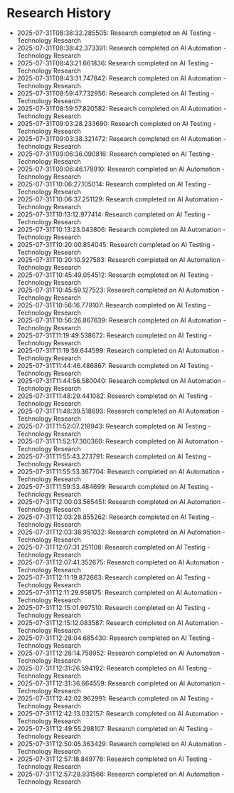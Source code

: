 # Research History

- 2025-07-31T08:38:32.285505: Research completed on AI Testing - Technology Research
- 2025-07-31T08:38:42.373391: Research completed on AI Automation - Technology Research
- 2025-07-31T08:43:21.661836: Research completed on AI Testing - Technology Research
- 2025-07-31T08:43:31.747842: Research completed on AI Automation - Technology Research
- 2025-07-31T08:59:47.732956: Research completed on AI Testing - Technology Research
- 2025-07-31T08:59:57.820582: Research completed on AI Automation - Technology Research
- 2025-07-31T09:03:28.233690: Research completed on AI Testing - Technology Research
- 2025-07-31T09:03:38.321472: Research completed on AI Automation - Technology Research
- 2025-07-31T09:06:36.090816: Research completed on AI Testing - Technology Research
- 2025-07-31T09:06:46.178910: Research completed on AI Automation - Technology Research
- 2025-07-31T10:06:27.105014: Research completed on AI Testing - Technology Research
- 2025-07-31T10:06:37.251129: Research completed on AI Automation - Technology Research
- 2025-07-31T10:13:12.977414: Research completed on AI Testing - Technology Research
- 2025-07-31T10:13:23.043806: Research completed on AI Automation - Technology Research
- 2025-07-31T10:20:00.854045: Research completed on AI Testing - Technology Research
- 2025-07-31T10:20:10.927583: Research completed on AI Automation - Technology Research
- 2025-07-31T10:45:49.054512: Research completed on AI Testing - Technology Research
- 2025-07-31T10:45:59.127523: Research completed on AI Automation - Technology Research
- 2025-07-31T10:56:16.779107: Research completed on AI Testing - Technology Research
- 2025-07-31T10:56:26.867639: Research completed on AI Automation - Technology Research
- 2025-07-31T11:19:49.538672: Research completed on AI Testing - Technology Research
- 2025-07-31T11:19:59.644599: Research completed on AI Automation - Technology Research
- 2025-07-31T11:44:46.486867: Research completed on AI Testing - Technology Research
- 2025-07-31T11:44:56.580040: Research completed on AI Automation - Technology Research
- 2025-07-31T11:48:29.441082: Research completed on AI Testing - Technology Research
- 2025-07-31T11:48:39.518893: Research completed on AI Automation - Technology Research
- 2025-07-31T11:52:07.218943: Research completed on AI Testing - Technology Research
- 2025-07-31T11:52:17.300360: Research completed on AI Automation - Technology Research
- 2025-07-31T11:55:43.273791: Research completed on AI Testing - Technology Research
- 2025-07-31T11:55:53.367704: Research completed on AI Automation - Technology Research
- 2025-07-31T11:59:53.484699: Research completed on AI Testing - Technology Research
- 2025-07-31T12:00:03.565451: Research completed on AI Automation - Technology Research
- 2025-07-31T12:03:28.855262: Research completed on AI Testing - Technology Research
- 2025-07-31T12:03:38.951032: Research completed on AI Automation - Technology Research
- 2025-07-31T12:07:31.251108: Research completed on AI Testing - Technology Research
- 2025-07-31T12:07:41.352675: Research completed on AI Automation - Technology Research
- 2025-07-31T12:11:19.872663: Research completed on AI Testing - Technology Research
- 2025-07-31T12:11:29.958175: Research completed on AI Automation - Technology Research
- 2025-07-31T12:15:01.997510: Research completed on AI Testing - Technology Research
- 2025-07-31T12:15:12.083587: Research completed on AI Automation - Technology Research
- 2025-07-31T12:28:04.685430: Research completed on AI Testing - Technology Research
- 2025-07-31T12:28:14.758952: Research completed on AI Automation - Technology Research
- 2025-07-31T12:31:26.594192: Research completed on AI Testing - Technology Research
- 2025-07-31T12:31:36.664559: Research completed on AI Automation - Technology Research
- 2025-07-31T12:42:02.962991: Research completed on AI Testing - Technology Research
- 2025-07-31T12:42:13.032157: Research completed on AI Automation - Technology Research
- 2025-07-31T12:49:55.298107: Research completed on AI Testing - Technology Research
- 2025-07-31T12:50:05.363429: Research completed on AI Automation - Technology Research
- 2025-07-31T12:57:18.849776: Research completed on AI Testing - Technology Research
- 2025-07-31T12:57:28.931566: Research completed on AI Automation - Technology Research
